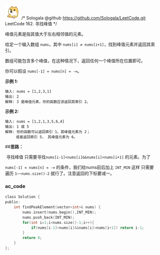 ![](https://github.com/Sologala/SomeThings/blob/master/face.jpg?raw=true)
/*
    Sologala   @github    https://github.com/Sologala/LeetCode.git
    LeetCode   162. 寻找峰值
*/

峰值元素是指其值大于左右相邻值的元素。

给定一个输入数组 `nums`，其中 `nums[i] ≠ nums[i+1]`，找到峰值元素并返回其索引。

数组可能包含多个峰值，在这种情况下，返回任何一个峰值所在位置即可。

你可以假设 `nums[-1] = nums[n] = -∞`。

**示例 1:**

```
输入: nums = [1,2,3,1]
输出: 2
解释: 3 是峰值元素，你的函数应该返回其索引 2。
```

**示例 2:**

```
输入: nums = [1,2,1,3,5,6,4]
输出: 1 或 5 
解释: 你的函数可以返回索引 1，其峰值元素为 2；
     或者返回索引 5， 其峰值元素为 6。
```



##**思路：** 

​	寻找峰值 只需要寻找`nums[i-1]<nums[i]&&nums[i]>nums[i+1]` 的元素。为了

`nums[-1] = nums[n] = -∞` 的条件，我们给nums前后加上 `INT_MIN` 这样 只需要 遍历 `1~~nums.size()-2` 就行了。注意返回的下标要减一。

### **ac_code**
```c
class Solution {
public:
    int findPeakElement(vector<int>& nums) {
        nums.insert(nums.begin(),INT_MIN);
        nums.push_back(INT_MIN);
        for(int i=1;i<nums.size()-1;i++){
            if(nums[i-1]<nums[i]&&nums[i]>nums[i+1]) return i-1;
        }
        return 0;
    }
};
```